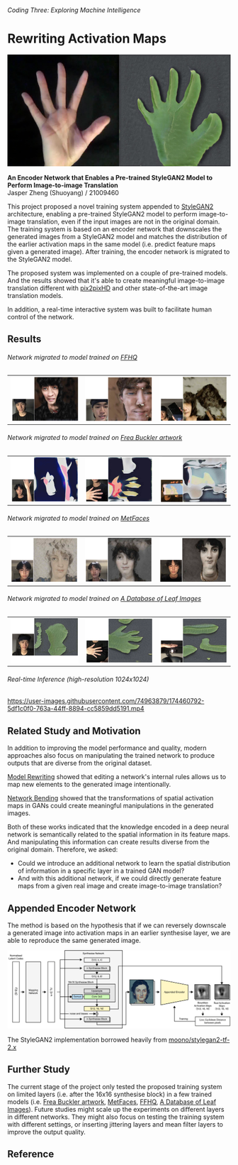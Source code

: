 
###### Coding Three: Exploring Machine Intelligence   
# Rewriting Activation Maps



<img src='./docs/leaf.jpg' width='800px'>

**An Encoder Network that Enables a Pre-trained StyleGAN2 Model to Perform Image-to-image Translation**  
Jasper Zheng (Shuoyang) / 21009460  

This project proposed a novel training system appended to [StyleGAN2](https://github.com/NVlabs/stylegan2) architecture, enabling a pre-trained StyleGAN2 model to perform image-to-image translation, even if the input images are not in the original domain. The training system is based on an encoder network that downscales the generated images from a StyleGAN2 model and matches the distribution of the earlier activation maps in the same model (i.e. predict feature maps given a generated image). After training, the encoder network is migrated to the StyleGAN2 model.   

The proposed system was implemented on a couple of pre-trained models. And the results showed that it's able to create meaningful image-to-image translation different with [pix2pixHD](https://github.com/NVIDIA/pix2pixHD) and other state-of-the-art image translation models.  

In addition, a real-time interactive system was built to facilitate human control of the network.   

## Results  




###### Network migrated to model trained on [FFHQ](https://github.com/NVlabs/ffhq-dataset)   

<table> 
  <tr>
    <td> <img src='./docs/ffhq_01.png'></td>
    <td> <img src='./docs/ffhq_02.png'></td>
    <td> <img src='./docs/ffhq_03.png'></td>
  </tr>
</table>   


###### Network migrated to model trained on [Frea Buckler artwork](https://twitter.com/dvsch/status/1255885874560225284)  

<table> 
  <tr>
    <td> <img src='./docs/frea_01.png'></td>
    <td> <img src='./docs/frea_02.png'></td>
    <td> <img src='./docs/frea_03.png'></td>
  </tr>
</table>  


###### Network migrated to model trained on [MetFaces](https://twitter.com/ak92501/status/1282466682267676675)  

<table> 
  <tr>
    <td> <img src='./docs/metface_01.png'></td>
    <td> <img src='./docs/metface_02.png'></td>
    <td> <img src='./docs/metface_03.png'></td>
  </tr>
</table>  



###### Network migrated to model trained on [A Database of Leaf Images](https://data.mendeley.com/datasets/hb74ynkjcn/1)  


<table> 
  <tr>
    <td> <img src='./docs/leaf_01.png'></td>
    <td> <img src='./docs/leaf_02.png'></td>
    <td> <img src='./docs/leaf_03.png'></td>
  </tr>
</table>   



###### Real-time Inference (high-resolution 1024x1024)  


https://user-images.githubusercontent.com/74963879/174460792-5df1c0f0-763a-44ff-8894-cc5859dd5191.mp4


## Related Study and Motivation  

In addition to improving the model performance and quality, modern approaches also focus on manipulating the trained network to produce outputs that are diverse from the original dataset.  

[Model Rewriting](https://github.com/davidbau/rewriting) showed that editing a network's internal rules allows us to map new elements to the generated image intentionally.

[Network Bending](https://github.com/terrybroad/network-bending) showed that the transformations of spatial activation maps in GANs could create meaningful manipulations in the generated images. 

Both of these works indicated that the knowledge encoded in a deep neural network is semantically related to the spatial information in its feature maps. And manipulating this information can create results diverse from the original domain. Therefore, we asked:  
 * Could we introduce an additional network to learn the spatial distribution of information in a specific layer in a trained GAN model? 
 * And with this additional network, if we could directly generate feature maps from a given real image and create image-to-image translation?  

## Appended Encoder Network  

The method is based on the hypothesis that if we can reversely downscale a generated image into activation maps in an earlier synthesise layer, we are able to reproduce the same generated image.  

<img src='./docs/graph_encoder.png'></img>  

The StyleGAN2 implementation borrowed heavily from [moono/stylegan2-tf-2.x](https://github.com/moono/stylegan2-tf-2.x)   

## Further Study  

The current stage of the project only tested the proposed training system on limited layers (i.e. after the 16x16 synthesise block) in a few trained models (i.e. [Frea Buckler artwork](https://twitter.com/dvsch/status/1255885874560225284), [MetFaces](https://twitter.com/ak92501/status/1282466682267676675), [FFHQ](https://github.com/NVlabs/ffhq-dataset), [A Database of Leaf Images](https://data.mendeley.com/datasets/hb74ynkjcn/1)). Future studies might scale up the experiments on different layers in different networks. They might also focus on testing the training system with different settings, or inserting jittering layers and mean filter layers to improve the output quality.  

## Reference  


